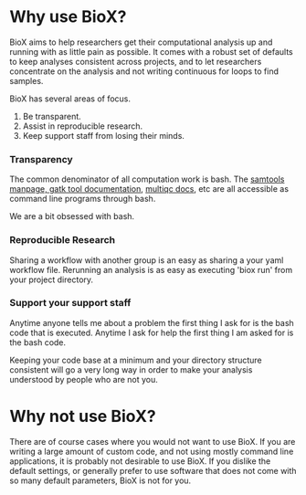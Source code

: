 # Why use BioX?

BioX aims to help researchers get their computational analysis up and running with as little pain as possible. It comes with a robust set of defaults to keep analyses consistent across projects, and to let researchers concentrate on the analysis and not writing continuous for loops to find samples.

BioX has several areas of focus.

1. Be transparent.
2. Assist in reproducible research.
3. Keep support staff from losing their minds.

### Transparency

The common denominator of all computation work is bash. The [samtools manpage, ](http://www.htslib.org/doc/samtools.html)[gatk tool documentation](https://software.broadinstitute.org/gatk/documentation/tooldocs/current/org_broadinstitute_gatk_engine_CommandLineGATK.php), [multiqc docs](http://multiqc.info/docs/),  etc are all accessible as command line programs through bash.

We are a bit obsessed with bash.

### Reproducible Research

Sharing a workflow with another group is an easy as sharing a your yaml workflow file. Rerunning an analysis is as easy as executing 'biox run' from your project directory.

### Support your support staff

Anytime anyone tells me about a problem the first thing I ask for is the bash code that is executed. Anytime I ask for help the first thing I am asked for is the bash code.

Keeping your code base at a minimum and your directory structure consistent will go a very long way in order to make your analysis understood by people who are not you.

# Why not use BioX?

There are of course cases where you would not want to use BioX. If you are writing a large amount of custom code, and not using mostly command line applications, it is probably not desirable to use BioX. If you dislike the default settings, or generally prefer to use software that does not come with so many default parameters, BioX is not for you.



